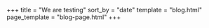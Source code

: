 +++
title = "We are testing"
sort_by = "date"
template = "blog.html"
page_template = "blog-page.html"
+++